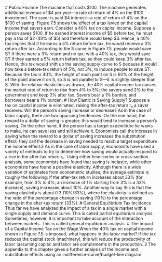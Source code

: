 \# Public Finance The machine that costs $100. The machine generates additional revenue of $4 per year—a rate of return of 4% on the $100 investment. The saver is paid $4 interest—a rate of return of 4% on the $100 of saving. Figure 7.5 shows the effect of a tax levied on the capital income that savers earn. Consider a 40% tax on capital income. Suppose a person saves $100. If he earned interest income of $5 before tax, he must pay a tax of $2 (40% of $5) and therefore would keep $3. Hence, a 40% tax implies that if he earns a 5% return before tax, he would receive a 3% return after tax. According to the S curve in Figure 7.5, people would save ST if there were a 3% return and no tax; with a 40% tax, they would save ST if they earned a 5% return before tax, so they could keep 3% after tax. Hence, this tax would shift up the saving supply curve to S because it would now take a before-tax return of 5%, not 3%, to induce people to save ST. Because the tax is 40%, the height of each point on S is 60% of the height of the point above it on S, so S is not parallel to S—S is slightly steeper than S. With the relative elasticities as drawn, the 40% capital income tax causes the market rate of return to rise from 4% to 5%; the savers send 2% to the government and keep 3% after tax. Savers bear a 1% burden, and borrowers bear a 1% burden. # How Elastic Is Saving Supply? Suppose a tax on capital income is eliminated, raising the after-tax return rₙ a saver receives. Will the person’s saving increase or decrease? As in the case of labor supply, there are two opposing tendencies. On the one hand, the reward to a dollar of saving is greater; this would tend to increase a person’s saving. On the other hand, if the person has a target expenditure he wants to make, he can save less and still achieve it. Economists call the increase in saving when the reward to a dollar of saving increases the substitution effect; they call the decrease in saving needed to reach a target expenditure the income effect.3 As in the case of labor supply, economists have used a variety of methods to try to determine how saving would actually respond to a rise in the after-tax return rₙ. Using either time-series or cross-section analysis, some economists have found that saving is inelastic, while other economists have found a positive elasticity. Although there is a wide variation of estimates from econometric studies, the average estimate is roughly the following: If the after-tax return increases about 33% (for example, from 3% to 4%; an increase of 1% starting from 3% is a 33% increase), saving increases about 10%. Another way to say this is that the saving elasticity is about 0.3 (10%/33%), where the elasticity is defined as the ratio of the percentage change in saving (10%) to the percentage change in the after-tax return (33%). # General Equilibrium Tax Incidence Thus far we have analyzed the impact of a tax in a single market with a single supply and demand curve. This is called partial equilibrium analysis. Sometimes, however, it is important to take account of the interaction between markets. This is called general equilibrium analysis. # The Impact of a Capital Income Tax on the Wage When the 40% tax on capital income shown in Figure 7.5 is imposed, what happens in the labor market? If the tax reduces the capital stock (machinery), this will reduce the productivity of labor (assuming capital and labor are complements in the production. 3 The appendix to this chapter gives a further analysis of the income and substitution effects using an indifference-curve/budget-line diagram.
